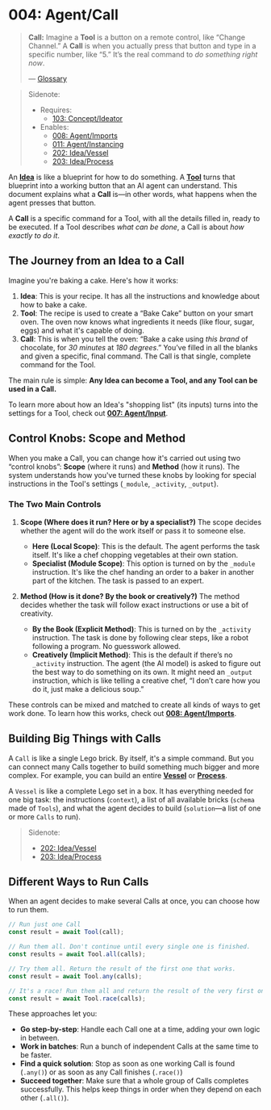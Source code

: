 # 004: Agent/Call

> **Call:** Imagine a **Tool** is a button on a remote control, like “Change Channel.” A **Call** is when you actually press that button and type in a specific number, like “5.” It’s the real command to *do something right now*.
>
> — [Glossary](./000_glossary.md)

> Sidenote:
> 
> - Requires:
>   - [103: Concept/Ideator](./103_concept_ideator.md)
> - Enables:
>   - [008: Agent/Imports](./008_agent_imports.md)
>   - [011: Agent/Instancing](./011_agent_instancing.md)
>   - [202: Idea/Vessel](./202_idea_vessel.md)
>   - [203: Idea/Process](./203_idea_process.md)

An **[Idea](./101_concept_idea.md)** is like a blueprint for how to do something. A **[Tool](./002_agent_tool.md)** turns that blueprint into a working button that an AI agent can understand. This document explains what a **Call** is—in other words, what happens when the agent presses that button.

A **Call** is a specific command for a Tool, with all the details filled in, ready to be executed. If a Tool describes *what can be done*, a Call is about *how exactly to do it*.

## The Journey from an Idea to a Call

Imagine you're baking a cake. Here's how it works:

1.  **Idea**: This is your recipe. It has all the instructions and knowledge about how to bake a cake.
2.  **Tool**: The recipe is used to create a “Bake Cake” button on your smart oven. The oven now knows what ingredients it needs (like flour, sugar, eggs) and what it's capable of doing.
3.  **Call**: This is when you tell the oven: “Bake a cake using *this brand* of chocolate, for *30 minutes* at *180 degrees*.” You’ve filled in all the blanks and given a specific, final command. The Call is that single, complete command for the Tool.

The main rule is simple: **Any Idea can become a Tool, and any Tool can be used in a Call.**

To learn more about how an Idea's "shopping list" (its inputs) turns into the settings for a Tool, check out **[007: Agent/Input](./007_agent_input.md)**.

## Control Knobs: Scope and Method

When you make a Call, you can change how it's carried out using two “control knobs”: **Scope** (where it runs) and **Method** (how it runs). The system understands how you've turned these knobs by looking for special instructions in the Tool's settings (`_module`, `_activity`, `_output`).

### The Two Main Controls

1.  **Scope (Where does it run? Here or by a specialist?)**
    The scope decides whether the agent will do the work itself or pass it to someone else.
    - **Here (Local Scope)**: This is the default. The agent performs the task itself. It's like a chef chopping vegetables at their own station.
    - **Specialist (Module Scope)**: This option is turned on by the `_module` instruction. It's like the chef handing an order to a baker in another part of the kitchen. The task is passed to an expert.

2.  **Method (How is it done? By the book or creatively?)**
    The method decides whether the task will follow exact instructions or use a bit of creativity.
    - **By the Book (Explicit Method)**: This is turned on by the `_activity` instruction. The task is done by following clear steps, like a robot following a program. No guesswork allowed.
    - **Creatively (Implicit Method)**: This is the default if there’s no `_activity` instruction. The agent (the AI model) is asked to figure out the best way to do something on its own. It might need an `_output` instruction, which is like telling a creative chef, “I don’t care how you do it, just make a delicious soup.”

These controls can be mixed and matched to create all kinds of ways to get work done. To learn how this works, check out **[008: Agent/Imports](./008_agent_imports.md)**.

## Building Big Things with Calls

A `Call` is like a single Lego brick. By itself, it's a simple command. But you can connect many Calls together to build something much bigger and more complex. For example, you can build an entire **[Vessel](./202_idea_vessel.md)** or **[Process](./203_idea_process.md)**.

A `Vessel` is like a complete Lego set in a box. It has everything needed for one big task: the instructions (`context`), a list of all available bricks (`schema` made of `Tools`), and what the agent decides to build (`solution`—a list of one or more `Calls` to run).

> Sidenote:
> 
> - [202: Idea/Vessel](./202_idea_vessel.md)
> - [203: Idea/Process](./203_idea_process.md)

## Different Ways to Run Calls

When an agent decides to make several Calls at once, you can choose how to run them.

```typescript
// Run just one Call
const result = await Tool(call);

// Run them all. Don't continue until every single one is finished.
const results = await Tool.all(calls);

// Try them all. Return the result of the first one that works.
const result = await Tool.any(calls);

// It's a race! Run them all and return the result of the very first one to finish, whether it succeeded or failed.
const result = await Tool.race(calls);
```

These approaches let you:

- **Go step-by-step**: Handle each Call one at a time, adding your own logic in between.
- **Work in batches**: Run a bunch of independent Calls at the same time to be faster.
- **Find a quick solution**: Stop as soon as one working Call is found (`.any()`) or as soon as any Call finishes (`.race()`)
- **Succeed together**: Make sure that a whole group of Calls completes successfully. This helps keep things in order when they depend on each other (`.all()`).